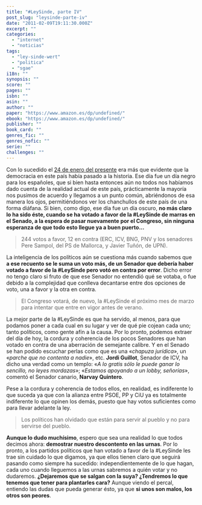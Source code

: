 ```yaml
---
title: "#LeySinde, parte IV"
post_slug: "leysinde-parte-iv"
date: "2011-02-09T19:11:30.000Z"
excerpt: ""
categories: 
  - "internet"
  - "noticias"
tags: 
  - "ley-sinde-wert"
  - "politica"
  - "sgae"
i18n: ""
synopsis: ""
score: ""
pages: ""
isbn: ""
asin: ""
author: ""
paper: "https://www.amazon.es/dp/undefined/"
ebook: "https://www.amazon.es/dp/undefined/"
publisher: ""
book_card: ""
genres_fic: ""
genres_nofic: ""
serie: ""
challenges: ""
---
```


Con lo sucedido el [24 de enero del presente](http://fjp.es/leysinde-parte-iii/) era más que evidente que la democracia en este país había pasado a la historia. Ese día fue un día negro para los españoles, que si bien hasta entonces aún no todos nos habíamos dado cuenta de la realidad actual de este país, prácticamente la mayoría nos pusimos de acuerdo y llegamos a un punto común, abriéndonos de esa manera los ojos, permitiéndonos ver los chanchullos de este país de una forma diáfana. Si bien, como digo, ese día fue un día oscuro, **no más claro lo ha sido éste, cuando se ha votado a favor de la #LeySinde de marras en el Senado, a la espera de pasar nuevamente por el Congreso, sin ninguna esperanza de que todo esto llegue ya a buen puerto...**

> 244 votos a favor, 12 en contra (ERC, ICV, BNG, PNV y los senadores Pere Sampol, del PS de Mallorca, y Javier Tuñón, de UPN).

La inteligencia de los políticos aún se cuestiona más cuando sabemos que **a ese recuento se le suma un voto más, de un Senador que debería haber votado a favor de la #LeySinde pero votó en contra por error**. Dicho error no tengo claro si fruto de que ese Senador no entendió qué se votaba, o fue debido a la complejidad que conlleva decantarse entre dos opciones de voto, una a favor y la otra en contra.

> El Congreso votará, de nuevo, la #LeySinde el próximo mes de marzo para intentar que entre en vigor antes de verano.

La mejor parte de la #LeySinde es que ha servido, al menos, para que podamos poner a cada cual en su lugar y ver de qué pie cojean cada uno; tanto políticos, como gente afín a la causa. Por lo pronto, podemos extraer del día de hoy, la cordura y coherencia de los pocos Senadores que han votado en contra de una aberración de semejante calibre. Y en el Senado se han podido escuchar perlas como que es una «_chapuza jurídica_», un «_parche que no contenta a nadie_», etc. **Jordi Guillot**, Senador de ICV, ha dicho una verdad como un templo: «_A lo gratis sólo le puede ganar lo sencillo, no leyes mordazas_»; «_Estamos apoyando a un lobby, señorías_», comentó el Senador canario, **Narvay Quintero**.

Pese a la cordura y coherencia de todos ellos, en realidad, es indiferente lo que suceda ya que con la alianza entre PSOE, PP y CiU ya es totalmente indiferente lo que opinen los demás, puesto que hay votos suficientes como para llevar adelante la ley.

> Los políticos han olvidado que están para servir al pueblo y no para servirse del pueblo.

**Aunque lo dudo muchísimo**, espero que sea una realidad lo que todos decimos ahora: **demostrar nuestro descontento en las urnas**. Por lo pronto, a los partidos políticos que han votado a favor de la #LeySinde les trae sin cuidado lo que digamos, ya que ellos tienen claro que seguirá pasando como siempre ha sucedido: independientemente de lo que hagan, cada uno cuando lleguemos a las urnas sabremos a quién votar y no dudaremos. **¿Dejaremos que se salgan con la suya? ¿Tendremos lo que tenemos que tener para plantarles cara?** Aunque viendo el percal, entiendo las dudas que pueda generar ésto, ya que **si unos son malos, los otros son peores**.
